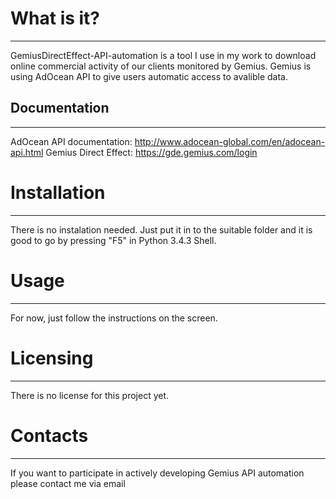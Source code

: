 # What is it?
-------------

GemiusDirectEffect-API-automation is a tool I use in my work to download online commercial activity of our clients monitored by Gemius. Gemius is using AdOcean API to give users automatic access to avalible data.

## Documentation
---------------

  AdOcean API documentation: http://www.adocean-global.com/en/adocean-api.html
  Gemius Direct Effect: https://gde.gemius.com/login

# Installation
--------------

  There is no instalation needed. Just put it in to the suitable folder and it is good to go by pressing "F5" in Python 3.4.3 Shell. 
  
# Usage
-------

  For now, just follow the instructions on the screen.
  
# Licensing
-----------

  There is no license for this project yet.
  
# Contacts
----------

   If you want to participate in actively developing Gemius API automation please contact me via email
